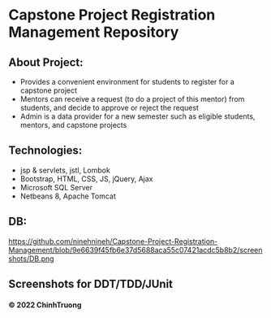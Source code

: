 # Capstone Project Registration Management Repository
## About Project:
* Provides a convenient environment for students to register for a capstone project
* Mentors can receive a request (to do a project of this mentor) from students, and decide to approve or reject the request
* Admin is a data provider for a new semester such as eligible students, mentors, and capstone projects
## Technologies:
* jsp & servlets, jstl, Lombok
* Bootstrap, HTML, CSS, JS, jQuery, Ajax
* Microsoft SQL Server
* Netbeans 8, Apache Tomcat
## DB:
https://github.com/ninehnineh/Capstone-Project-Registration-Management/blob/9e6639f45fb6e37d5688aca55c07421acdc5b8b2/screenshots/DB.png
## Screenshots for DDT/TDD/JUnit


#### © 2022 ChinhTruong

